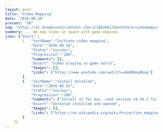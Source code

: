 ```yaml
---
layout: post
title: "Video_Mapping"
date: "2016-08-16"
procent: "50"
img: "https://dl.dropboxusercontent.com/u/1882061/konsthack/videomapping.jpg"
summery: ... We map video in space with game engines. 
json: {"tests":[
        {   "testName":"Initiate video mapping", 
            "Date":"2016-08-16",
            "Status":"Success",
            "Progression":"100",
            "Comments": [],
            "Assert":"Video playing in game world",
            "Images": [],  
            "Links": ["https://www.youtube.com/watch?v=8mQ06kyNGag"]
        }, 
        {   "testName":"Install Unrealed", 
            "Date":"2016-08-15",
            "Status":"Success",
            "Progression":"100",
            "Comments": ["Install it for mac, used version v4.10.4 for OS X v10.9.5, current version v4.14.5 need OS X Yosemite v10.10.5"],
            "Assert":"Unrealed installed and opened",
            "Images": [],  
            "Links": ["https://en.wikipedia.org/wiki/Projection_mapping", "https://www.unrealengine.com"]
        }
    ]}
---
```

<div class="test-target"></div>

